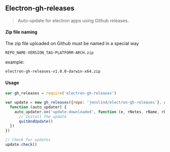 ## Electron-gh-releases
> Auto-update for electron apps using Github releases.

#### Zip file naming
The zip file uploaded on Github must be named in a special way
```
REPO_NAME-VERSION_TAG-PLATFORM-ARCH.zip
```
example:
```
electron-gh-releases-v1.0.0-darwin-x64.zip
```

#### Usage
```javascript
var gh_releases = require('electron-gh-releases')

var update = new gh_releases({repo: 'jenslind/electron-gh-releases'}, app,
  function (auto_updater) {
    auto_updater.on('update-downloaded', function (e, rNotes, rName, rDate, uUrl, quitAndUpdate) {
      // Install the update
      quitAndUpdate()
  })
})

// Check for updates
update.check()
```
